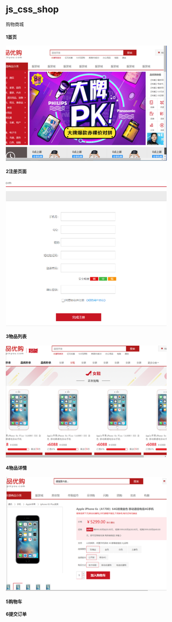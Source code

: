 # js_css_shop
购物商城

#### 1首页
![login](https://github.com/qixuehui/js_css_shop/blob/master/img/1.png)

#### 2注册页面
![login](https://github.com/qixuehui/js_css_shop/blob/master/img/4.png)

#### 3物品列表
![login](https://github.com/qixuehui/js_css_shop/blob/master/img/2.png)

#### 4物品详情
![login](https://github.com/qixuehui/js_css_shop/blob/master/img/3.png)

#### 5购物车

#### 6提交订单



